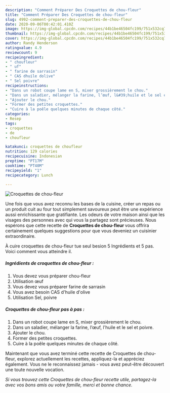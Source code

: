 ```yaml
---
description: "Comment Préparer Des Croquettes de chou-fleur"
title: "Comment Préparer Des Croquettes de chou-fleur"
slug: 4992-comment-preparer-des-croquettes-de-chou-fleur
date: 2020-09-06T00:42:01.410Z
image: https://img-global.cpcdn.com/recipes/44b1be46504fc199/751x532cq70/croquettes-de-chou-fleur-photo-principale-de-la-recette.jpg
thumbnail: https://img-global.cpcdn.com/recipes/44b1be46504fc199/751x532cq70/croquettes-de-chou-fleur-photo-principale-de-la-recette.jpg
cover: https://img-global.cpcdn.com/recipes/44b1be46504fc199/751x532cq70/croquettes-de-chou-fleur-photo-principale-de-la-recette.jpg
author: Randy Henderson
ratingvalue: 4.9
reviewcount: 9
recipeingredient:
- " choufleur"
- " uf"
- " farine de sarrasin"
- " CAS dhuile dolive"
- " Sel poivre"
recipeinstructions:
- "Dans un robot coupe lame en S, mixer grossièrement le chou."
- "Dans un saladier, mélanger la farine, l’œuf, l&#39;huile et le sel et poivre."
- "Ajouter le chou."
- "Former des petites croquettes."
- "Cuire à la poêle quelques minutes de chaque côté."
categories:
- Resep
tags:
- croquettes
- de
- choufleur

katakunci: croquettes de choufleur 
nutrition: 129 calories
recipecuisine: Indonesian
preptime: "PT17M"
cooktime: "PT40M"
recipeyield: "1"
recipecategory: Lunch

---
```



![Croquettes de chou-fleur](https://img-global.cpcdn.com/recipes/44b1be46504fc199/751x532cq70/croquettes-de-chou-fleur-photo-principale-de-la-recette.jpg)

Une fois que vous avez reconnu les bases de la cuisine, créer un repas ou un produit cuit au four tout simplement savoureux peut être une expérience aussi enrichissante que gratifiante. Les odeurs de votre maison ainsi que les visages des personnes avec qui vous la partagez sont précieuses. Nous espérons que cette recette de <strong> Croquettes de chou-fleur </strong> vous offrira certainement quelques suggestions pour que vous deveniez un cuisinier extraordinaire.

<!--inarticleads1-->

À cuire croquettes de chou-fleur tue seul besion 5 Ingrédients et 5 pas. Voici comment vous atteindre il.

##### Ingrédients de croquettes de chou-fleur :

1. Vous devez vous préparer  chou-fleur
1. Utilisation  œuf
1. Vous devez vous préparer  farine de sarrasin
1. Vous avez besoin  CAS d&#39;huile d&#39;olive
1. Utilisation  Sel, poivre




<!--inarticleads2-->

##### Croquettes de chou-fleur pas à pas :

1. Dans un robot coupe lame en S, mixer grossièrement le chou.
1. Dans un saladier, mélanger la farine, l’œuf, l&#39;huile et le sel et poivre.
1. Ajouter le chou.
1. Former des petites croquettes.
1. Cuire à la poêle quelques minutes de chaque côté.




<!--inarticleads1-->

<p>
Maintenant que vous avez terminé cette recette de Croquettes de chou-fleur, explorez actuellement les recettes, appliquez-la et appréciez également. Vous ne le reconnaissez jamais - vous avez peut-être découvert une toute nouvelle vocation.
</p>

<p>
<i>Si vous trouvez cette Croquettes de chou-fleur recette utile, partagez-la avec vos bons amis ou votre famille, merci et bonne chance.</i>
</p>
